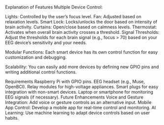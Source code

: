 Explanation of Features
Multiple Device Control:

Lights: Controlled by the user’s focus level.
Fan: Adjusted based on relaxation levels.
Smart Lock: Locks/unlocks the door based on intensity of brain activity.
Curtains: Open/close based on calmness levels.
Thermostat: Activates when overall brain activity crosses a threshold.
Signal Thresholds:
Adjust the thresholds for each brain signal (e.g., focus > 70) based on your EEG device’s sensitivity and your needs.

Modular Functions:
Each smart device has its own control function for easy customization and debugging.

Scalability:
You can easily add more devices by defining new GPIO pins and writing additional control functions.

Requirements
Raspberry Pi with GPIO pins.
EEG headset (e.g., Muse, OpenBCI).
Relay modules for high-voltage appliances.
Smart plugs for easy integration with non-smart devices.
Laptop or smartphone for monitoring EEG signals (if necessary).
Future Enhancements
Voice and Gesture Integration: Add voice or gesture controls as an alternative input.
Mobile App Control: Develop a mobile app for real-time control and monitoring.
AI Learning: Use machine learning to adapt device controls based on user habits.
